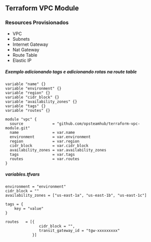 ## Terraform VPC Module

### Resources Provisionados
* VPC
* Subnets
* Internet Gateway
* Nat Gateway
* Route Table
* Elastic IP

##### Exemplo adicionando tags e adicionando rotas na route table

```
variable "name" {}
variable "environment" {}
variable "region" {}
variable "cidr_block" {}
variable "availability_zones" {}
variable "tags" {}
variable "routes" {}

module "vpc" {
  source             = "github.com/opsteamhub/terraform-vpc-module.git"
  name               = var.name
  environment        = var.environment
  region             = var.region
  cidr_block         = var.cidr_block
  availability_zones = var.availability_zones
  tags               = var.tags
  routes             = var.routes 
}

```
##### variables.tfvars
```
environment = "environment"
cidr_block = ""
availability_zones = ["us-east-1a", "us-east-1b", "us-east-1c"]

tags = {
    key = "value"
}

routes   = [{
               cidr_block = "",
               transit_gateway_id = "tgw-xxxxxxxxx"      
            }]

```